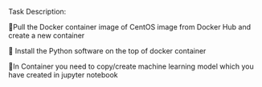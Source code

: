 Task Description:

🎯Pull the Docker container image of CentOS image from Docker Hub and create a new container

🎯 Install the Python software on the top of docker container

🎯In Container you need to copy/create machine learning model which you have created in jupyter notebook
